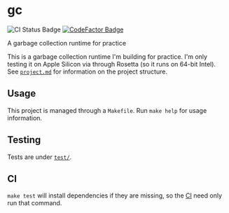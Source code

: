 # gc

![CI Status Badge](https://github.com/ethanuppal/gc/actions/workflows/ci.yaml/badge.svg)
[![CodeFactor Badge](https://www.codefactor.io/repository/github/ethanuppal/gc/badge)](https://www.codefactor.io/repository/github/ethanuppal/gc)

A garbage collection runtime for practice

This is a garbage collection runtime I'm building for practice.
I'm only testing it on Apple Silicon via through Rosetta (so it runs on 64-bit Intel).
See [`project.md`](./doc/project.md) for information on the project structure.

## Usage

This project is managed through a `Makefile`.
Run `make help` for usage information.

## Testing

Tests are under [`test/`](./test/).

## CI

`make test` will install dependencies if they are missing, so the [CI](./.github/workflows/ci.yaml) need only
run that command.
